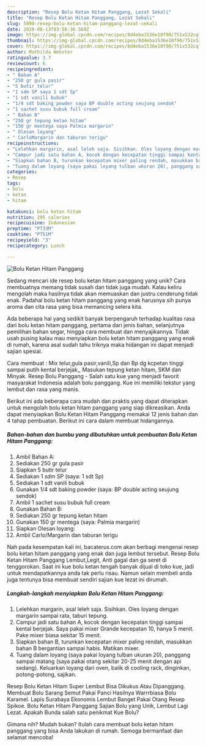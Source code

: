 ```yaml
---
description: "Resep Bolu Ketan Hitam Panggang, Lezat Sekali"
title: "Resep Bolu Ketan Hitam Panggang, Lezat Sekali"
slug: 5090-resep-bolu-ketan-hitam-panggang-lezat-sekali
date: 2020-08-13T03:56:36.569Z
image: https://img-global.cpcdn.com/recipes/8d4eba1536e10f90/751x532cq70/bolu-ketan-hitam-panggang-foto-resep-utama.jpg
thumbnail: https://img-global.cpcdn.com/recipes/8d4eba1536e10f90/751x532cq70/bolu-ketan-hitam-panggang-foto-resep-utama.jpg
cover: https://img-global.cpcdn.com/recipes/8d4eba1536e10f90/751x532cq70/bolu-ketan-hitam-panggang-foto-resep-utama.jpg
author: Mathilda Webster
ratingvalue: 3.7
reviewcount: 6
recipeingredient:
- " Bahan A"
- "250 gr gula pasir"
- "5 butir telur"
- "1 sdm SP saya 1 sdt Sp"
- "1 sdt vanili bubuk"
- "1/4 sdt baking powder saya BP double acting seujung sendok"
- "1 sachet susu bubuk full cream"
- " Bahan B"
- "250 gr tepung ketan hitam"
- "150 gr mentega saya Palmia margarin"
- " Olesan loyang"
- " CarloMargarin dan taburan terigu"
recipeinstructions:
- "Lelehkan margarin, asal leleh saja. Sisihkan. Oles loyang dengan margarin sampai rata, taburi tepung."
- "Campur jadi satu bahan A, kocok dengan kecepatan tinggi sampai kental berjejak. Saya pakai mixer Grande kecepatan 10, hanya 5 menit. Pake mixer biasa sekitar 15 menit."
- "Siapkan bahan B, turunkan kecepatan mixer paling rendah, masukkan bahan B bergantian sampai habis. Matikan mixer."
- "Tuang dalam loyang (saya pakai loyang tulban ukuran 20), panggang sampai matang (saya pakai otang sekitar 20-25 menit dengan api sedang). Keluarkan loyang dari oven, balik di cooling rack, dinginkan, potong-potong, sajikan."
categories:
- Resep
tags:
- bolu
- ketan
- hitam

katakunci: bolu ketan hitam 
nutrition: 295 calories
recipecuisine: Indonesian
preptime: "PT33M"
cooktime: "PT51M"
recipeyield: "3"
recipecategory: Lunch

---
```



![Bolu Ketan Hitam Panggang](https://img-global.cpcdn.com/recipes/8d4eba1536e10f90/751x532cq70/bolu-ketan-hitam-panggang-foto-resep-utama.jpg)

Sedang mencari ide resep bolu ketan hitam panggang yang unik? Cara membuatnya memang tidak susah dan tidak juga mudah. Kalau keliru mengolah maka hasilnya tidak akan memuaskan dan justru cenderung tidak enak. Padahal bolu ketan hitam panggang yang enak harusnya sih punya aroma dan cita rasa yang bisa memancing selera kita.

Ada beberapa hal yang sedikit banyak berpengaruh terhadap kualitas rasa dari bolu ketan hitam panggang, pertama dari jenis bahan, selanjutnya pemilihan bahan segar, hingga cara membuat dan menyajikannya. Tidak usah pusing kalau mau menyiapkan bolu ketan hitam panggang yang enak di rumah, karena asal sudah tahu triknya maka hidangan ini dapat menjadi sajian spesial.

Cara membuat : Mix telur,gula pasir,vanili,Sp dan Bp dg kcpetan tinggi sampai putih kental berjejak,, Masukan tepung ketan hitam, SKM dan Minyak. Resep Bolu Panggang - Salah satu kue yang menjadi favorit masyarakat Indonesia adalah bolu panggang. Kue ini memiliki tekstur yang lembut dan rasa yang manis.


Berikut ini ada beberapa cara mudah dan praktis yang dapat diterapkan untuk mengolah bolu ketan hitam panggang yang siap dikreasikan. Anda dapat menyiapkan Bolu Ketan Hitam Panggang memakai 12 jenis bahan dan 4 tahap pembuatan. Berikut ini cara dalam membuat hidangannya.

<!--inarticleads1-->

##### Bahan-bahan dan bumbu yang dibutuhkan untuk pembuatan Bolu Ketan Hitam Panggang:

1. Ambil  Bahan A:
1. Sediakan 250 gr gula pasir
1. Siapkan 5 butir telur
1. Sediakan 1 sdm SP (saya: 1 sdt Sp)
1. Sediakan 1 sdt vanili bubuk
1. Gunakan 1/4 sdt baking powder (saya: BP double acting seujung sendok)
1. Ambil 1 sachet susu bubuk full cream
1. Gunakan  Bahan B:
1. Sediakan 250 gr tepung ketan hitam
1. Gunakan 150 gr mentega (saya: Palmia margarin)
1. Siapkan  Olesan loyang:
1. Ambil  Carlo/Margarin dan taburan terigu


Nah pada kesempatan kali ini, bacaterus.com akan berbagi mengenai resep bolu ketan hitam panggang yang enak dan juga lembut tersebut. Resep Bolu Ketan Hitam Panggang Lembut,Legit, Anti gagal dan ga seret di tenggorokan. Saat ini kue bolu ketan tengah banyak dijual di toko kue, jadi untuk mendapatkannya anda tak perlu risau. Namun selain membeli anda juga tentunya bisa membuat sendiri sajian kue lezat ini dirumah. 

<!--inarticleads2-->

##### Langkah-langkah menyiapkan Bolu Ketan Hitam Panggang:

1. Lelehkan margarin, asal leleh saja. Sisihkan. Oles loyang dengan margarin sampai rata, taburi tepung.
1. Campur jadi satu bahan A, kocok dengan kecepatan tinggi sampai kental berjejak. Saya pakai mixer Grande kecepatan 10, hanya 5 menit. Pake mixer biasa sekitar 15 menit.
1. Siapkan bahan B, turunkan kecepatan mixer paling rendah, masukkan bahan B bergantian sampai habis. Matikan mixer.
1. Tuang dalam loyang (saya pakai loyang tulban ukuran 20), panggang sampai matang (saya pakai otang sekitar 20-25 menit dengan api sedang). Keluarkan loyang dari oven, balik di cooling rack, dinginkan, potong-potong, sajikan.


Resep Bolu Ketan Hitam Super Lembut Bisa Dikukus Atau Dipanggang. Membuat Bolu Sarang Semut Pakai Panci Hasilnya Warrrbiasa Bolu Karamel. Lapis Surabaya Ekonomis Lembut Banget Pakai Otang Resep Spikoe. Bolu Ketan Hitam Panggang Sajian Bolu yang Unik, Lembut Lagi Lezat. Apakah Bunda salah satu penikmat Kue Bolu? 

Gimana nih? Mudah bukan? Itulah cara membuat bolu ketan hitam panggang yang bisa Anda lakukan di rumah. Semoga bermanfaat dan selamat mencoba!
